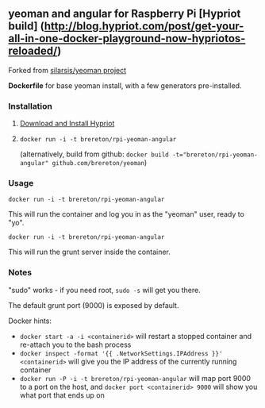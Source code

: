 ## yeoman and angular for Raspberry Pi [Hypriot build] (http://blog.hypriot.com/post/get-your-all-in-one-docker-playground-now-hypriotos-reloaded/)

Forked from [silarsis/yeoman project](https://github.com/silarsis/yeoman)

**Dockerfile** for base yeoman install, with a few generators pre-installed.

### Installation

1. [Download and Install Hypriot](http://blog.hypriot.com/getting-started-with-docker-on-your-arm-device/)

2. `docker run -i -t brereton/rpi-yeoman-angular`

    (alternatively, build from github: `docker build -t="brereton/rpi-yeoman-angular" github.com/brereton/yeoman`)

### Usage

`docker run -i -t brereton/rpi-yeoman-angular`

This will run the container and log you in as the "yeoman" user, ready to "yo".

`docker run -i -t brereton/rpi-yeoman-angular`

This will run the grunt server inside the container.

### Notes

"sudo" works - if you need root, `sudo -s` will get you there.

The default grunt port (9000) is exposed by default.

Docker hints:

  - `docker start -a -i <containerid>` will restart a stopped container and re-attach you to the bash process
  - `docker inspect -format '{{ .NetworkSettings.IPAddress }}' <containerid>` will give you the IP address of the currently running container
  - `docker run -P -i -t brereton/rpi-yeoman-angular` will map port 9000 to a port on the host, and `docker port <containerid> 9000` will show you what port that ends up on
